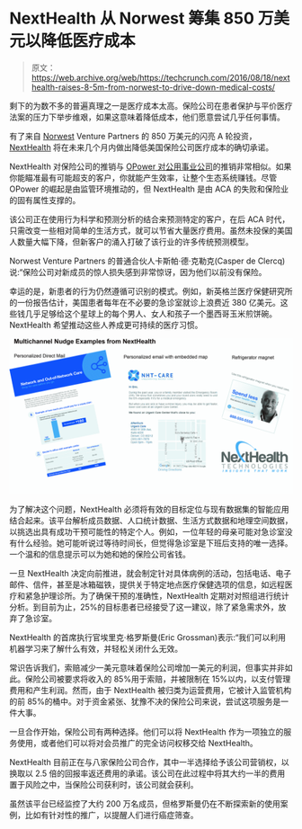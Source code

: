 # NextHealth 从 Norwest 筹集 850 万美元以降低医疗成本 

> 原文：<https://web.archive.org/web/https://techcrunch.com/2016/08/18/nexthealth-raises-8-5m-from-norwest-to-drive-down-medical-costs/>

剩下的为数不多的普遍真理之一是医疗成本太高。保险公司在患者保护与平价医疗法案的压力下举步维艰，如果这意味着降低成本，他们愿意尝试几乎任何事情。

有了来自 [Norwest](https://web.archive.org/web/20221127015859/http://www.nvp.com/) Venture Partners 的 850 万美元的闪亮 A 轮投资， [NextHealth](https://web.archive.org/web/20221127015859/http://www.nexthealthtechnologies.com/) 将在未来几个月内做出降低美国保险公司医疗成本的确切承诺。

NextHealth 对保险公司的推销与 [OPower 对公用事业公司](https://web.archive.org/web/20221127015859/https://beta.techcrunch.com/2010/11/29/opower-series-c-50-million/)的推销非常相似。如果你能瞄准最有可能超支的客户，你就能产生效率，让整个生态系统赚钱。尽管 OPower 的崛起是由监管环境推动的，但 NextHealth 是由 ACA 的失败和保险业的固有属性支撑的。

该公司正在使用行为科学和预测分析的结合来预测特定的客户，在后 ACA 时代，只需改变一些相对简单的生活方式，就可以节省大量医疗费用。虽然未投保的美国人数量大幅下降，但新客户的涌入打破了该行业的许多传统预测模型。

Norwest Venture Partners 的普通合伙人卡斯帕·德·克勒克(Casper de Clercq)说:“保险公司对新成员的惊人损失感到非常惊讶，因为他们以前没有保险。

幸运的是，新患者的行为仍然遵循可识别的模式。例如，新英格兰医疗保健研究所的一份报告估计，美国患者每年在不必要的急诊室就诊上浪费近 380 亿美元。这些钱几乎足够给这个星球上的每个男人、女人和孩子一个墨西哥玉米煎饼碗。NextHealth 希望推动这些人养成更可持续的医疗习惯。

![NHT Nudge Examples](img/0c16bf431b181db1ac4b32b26ad885d5.png)

为了解决这个问题，NextHealth 必须将有效的目标定位与现有数据集的智能应用结合起来。该平台解析成员数据、人口统计数据、生活方式数据和地理空间数据，以挑选出具有成功干预可能性的特定个人。例如，一位年轻的母亲可能对急诊室没有什么经验。她可能听说过等待时间长，但觉得急诊室是下班后支持的唯一选择。一个温和的信息提示可以为她和她的保险公司省钱。

一旦 NextHealth 决定向前推进，就会制定针对具体病例的活动，包括电话、电子邮件、信件，甚至是冰箱磁铁，提供关于特定地点医疗保健选项的信息，如远程医疗和紧急护理诊所。为了确保干预的准确性，NextHealth 定期对对照组进行统计分析。到目前为止，25%的目标患者已经接受了这一建议，除了紧急需求外，放弃了急诊室。

NextHealth 的首席执行官埃里克·格罗斯曼(Eric Grossman)表示:“我们可以利用机器学习来了解什么有效，并轻松关闭什么无效。

常识告诉我们，索赔减少一美元意味着保险公司增加一美元的利润，但事实并非如此。保险公司被要求将收入的 85%用于索赔，并被限制在 15%以内，以支付管理费用和产生利润。然而，由于 NextHealth 被归类为运营费用，它被计入监管机构的前 85%的桶中。对于资金紧张、犹豫不决的保险公司来说，尝试这项服务是一件大事。

一旦合作开始，保险公司有两种选择。他们可以将 NextHealth 作为一项独立的服务使用，或者他们可以将对会员推广的完全访问权移交给 NextHealth。

NextHealth 目前正在与八家保险公司合作，其中一半选择给予该公司营销权，以换取以 2.5 倍的回报率返还费用的承诺。该公司在此过程中将其大约一半的费用置于风险之中，当保险公司获利时，该公司就会获利。

虽然该平台已经监控了大约 200 万名成员，但格罗斯曼仍在不断探索新的使用案例，比如有针对性的推广，以提醒人们进行癌症筛查。